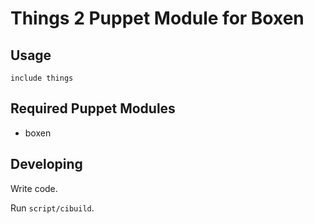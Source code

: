 # Things 2 Puppet Module for Boxen

## Usage

```puppet
include things
```

## Required Puppet Modules

* boxen

## Developing

Write code.

Run `script/cibuild`.
